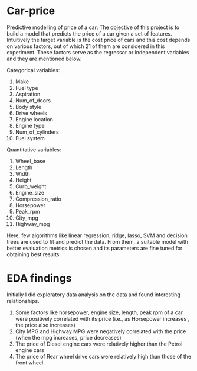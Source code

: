 # Car-price
Predictive modelling of price of a car:
The objective of this project is to build a model that predicts the price of a car given a set of features. Intuitively the target variable is the cost price of cars and this cost depends on various factors, out of which 21 of them are considered in this experiment. These factors serve as the regressor or independent variables and they are mentioned below.

Categorical variables:
1. Make
2. Fuel type
3. Aspiration
4. Num_of_doors
5. Body style
6. Drive wheels
7. Engine location
8. Engine type
9. Num_of_cylinders
10. Fuel system

Quantitative variables:
1. Wheel_base
2. Length
3. Width
4. Height
5. Curb_weight
6. Engine_size
7. Compression_ratio
8. Horsepower
9. Peak_rpm
10. City_mpg
11. Highway_mpg

Here, few algorithms like linear regression, ridge, lasso, SVM and decision trees are used to fit and predict the data. From them, a suitable model with better evaluation metrics is chosen and its parameters are fine tuned for obtaining best results.

# EDA findings
Initially I did exploratory data analysis on the data and found interesting relationships.
1. Some factors like horsepower, engine size, length, peak rpm of a car were positively correlated with its price (i.e., as Horsepower increases , the price also increases)
2. City MPG and Highway MPG were negatively correlated with the price (when the mpg increases, price decreases)
3. The price of Diesel engine cars were relatively higher than the Petrol engine cars
4. The price of Rear wheel drive cars were relatively high than those of the front wheel.
